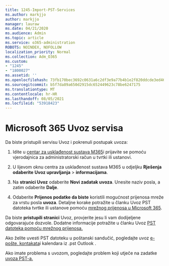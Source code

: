 ```yaml
---
title: 1245-Import-PST-Services
ms.author: markjjo
author: markjjo
manager: lauraw
ms.date: 04/21/2020
ms.audience: Admin
ms.topic: article
ms.service: o365-administration
ROBOTS: NOINDEX, NOFOLLOW
localization_priority: Normal
ms.collection: Adm_O365
ms.custom:
- "1245"
- "1800027"
ms.assetid: ''
ms.openlocfilehash: 73fb170bec3692c0631a6c2df3e9a77b4b1e2f820ddcde3ed46cfe283ef3ba74
ms.sourcegitcommit: b5f7da89a650d2915dc652449623c78be6247175
ms.translationtype: MT
ms.contentlocale: hr-HR
ms.lasthandoff: 08/05/2021
ms.locfileid: "53918423"
---
```

# <a name="microsoft-365-import-service"></a>Microsoft 365 Uvoz servisa

Da biste pristupili servisu Uvoz i pokrenuli postupak uvoza:

1. Idite u [centar za usklađenost sustava M365](https://compliance.microsoft.com/)i prijavite se pomoću vjerodajnica za administratorski račun u tvrtki ili ustanovi.

1. U lijevom oknu centra za usklađenost sustava M365 u odjeljku **Rješenja odaberite** **Uvoz upravljanja**  >  **informacijama**.

1. Na **stranici Uvoz** odaberite **Novi zadatak uvoza**. Unesite naziv posla, a zatim odaberite **Dalje**.

1. Odaberite **Prijenos podatke da biste** koristili mogućnost prijenosa mreže za vrstu posla **uvoza**. Detaljne korake potražite u članku Uvoz PST datoteka tvrtke ili ustanove pomoću [mrežnog prijenosa u Microsoft 365](/compliance/use-network-upload-to-import-pst-files).

Da biste **pristupili stranici** Uvoz, provjerite jesu li vam dodijeljene odgovarajuće dozvole. Dodatne informacije potražite u članku Uvoz [PST datoteka pomoću mrežnog prijenosa.](/microsoft-365/compliance/importing-pst-files-to-office-365#using-network-upload-to-import-pst-files)

Ako želite uvesti PST datoteku u poštanski sandučić, pogledajte uvoz [e-pošte, kontakata](https://support.office.com/article/import-email-contacts-and-calendar-from-an-outlook-pst-file-431a8e9a-f99f-4d5f-ae48-ded54b3440ac)i kalendara iz .pst Outlook .

Ako imate problema s uvozom, pogledajte problem koji utječe na zadatke [uvoza PST-a.](/office365/troubleshoot/pst-import-service/issues-with-pst-import-job)

